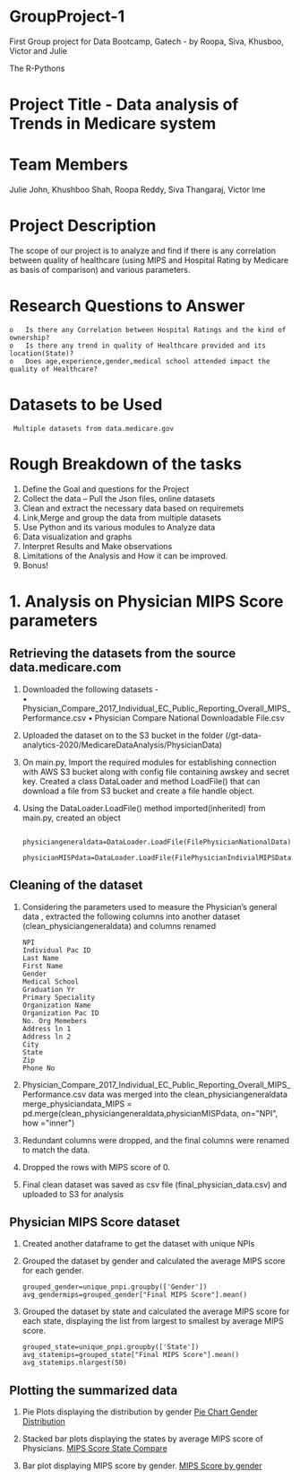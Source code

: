 # GroupProject-1
First Group project for Data Bootcamp, Gatech - by Roopa, Siva, Khusboo, Victor and Julie

The R-Pythons

# Project Title - Data analysis of Trends in Medicare system
# Team Members
  Julie John, Khushboo Shah, Roopa Reddy, Siva Thangaraj, Victor Ime
# Project Description

  The scope of our project is to analyze and find if there is any correlation between quality of healthcare (using MIPS and Hospital Rating by Medicare as basis of comparison) and various parameters.
# Research Questions to Answer
    o	Is there any Correlation between Hospital Ratings and the kind of ownership?
    o	Is there any trend in quality of Healthcare provided and its location(State)?
    o	Does age,experience,gender,medical school attended impact the quality of Healthcare?
    
# Datasets to be Used
     Multiple datasets from data.medicare.gov
# Rough Breakdown of the tasks
  1. Define the Goal and questions for the Project
  2. Collect the data – Pull the Json files, online datasets
  3. Clean and extract the necessary data based on requiremets
  4. Link,Merge and group the data from multiple datasets
  5. Use Python and its various modules to Analyze data
  6. Data visualization and graphs
  7. Interpret Results and Make observations
  8. Limitations of the Analysis and How it can be improved.
  9. Bonus!

# 1. Analysis on Physician MIPS Score parameters
## Retrieving the datasets from the source data.medicare.com

1.	Downloaded the following datasets -  
•	Physician_Compare_2017_Individual_EC_Public_Reporting_Overall_MIPS_Performance.csv
•	Physician Compare National Downloadable File.csv

2.	Uploaded the dataset on to the S3 bucket in the folder (/gt-data-analytics-2020/MedicareDataAnalysis/PhysicianData)

3.	On main.py, Import the required modules for establishing connection with AWS S3 bucket along with config file containing awskey and secret key. Created a class DataLoader and method LoadFile() that can download a file from S3 bucket and create a file handle object.

4.	Using the DataLoader.LoadFile() method imported(inherited) from main.py, created an object

                physiciangeneraldata=DataLoader.LoadFile(FilePhysicianNationalData)
                physicianMISPdata=DataLoader.LoadFile(FilePhysicianIndivialMIPSData)

## Cleaning of the dataset
1.	Considering the parameters used to measure the Physician’s general data , extracted the following columns into another dataset (clean_physiciangeneraldata) and columns renamed

        NPI
        Individual Pac ID
        Last Name
        First Name
        Gender
        Medical School
        Graduation Yr
        Primary Speciality
        Organization Name
        Organization Pac ID
        No. Org Memebers
        Address ln 1
        Address ln 2
        City
        State
        Zip
        Phone No


2.	Physician_Compare_2017_Individual_EC_Public_Reporting_Overall_MIPS_Performance.csv data was merged into the clean_physiciangeneraldata
        merge_physiciandata_MIPS = pd.merge(clean_physiciangeneraldata,physicianMISPdata, on="NPI", how ="inner")

3.	Redundant columns were dropped, and the final columns were renamed to match the data. 

4.	Dropped the rows with MIPS score of 0.

5.	Final clean dataset was saved as csv file (final_physician_data.csv) and uploaded to S3 for analysis

## Physician MIPS Score dataset

1.	Created another dataframe to get the dataset with unique NPIs

2.	Grouped the dataset by gender and calculated the average MIPS score for each gender.

        grouped_gender=unique_pnpi.groupby(['Gender'])
        avg_gendermips=grouped_gender["Final MIPS Score"].mean()

3.	Grouped the dataset by state and calculated the average MIPS score for each state, displaying the list from largest to smallest by average MIPS score.

        grouped_state=unique_pnpi.groupby(['State'])
        avg_statemips=grouped_state["Final MIPS Score"].mean()
        avg_statemips.nlargest(50)

## Plotting the summarized data

1.	Pie Plots displaying the distribution by gender
        [Pie Chart Gender Distribution](https://github.com/ishanku/MedicareDataAnalysisProject/blob/master/output/gender_dist_MIPS.png) 

2.	Stacked bar plots displaying the states by average MIPS score of Physicians.
        [MIPS Score State Compare](https://github.com/ishanku/MedicareDataAnalysisProject/blob/master/output/State_AvgMIPS.png)

3.	Bar plot displaying MIPS score by gender.
        [MIPS Score by gender](https://github.com/ishanku/MedicareDataAnalysisProject/blob/master/output/gender_AvgMIPS.png)
